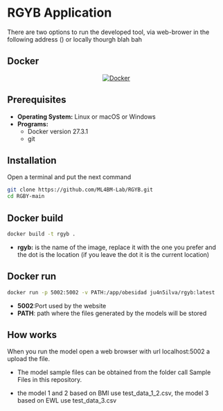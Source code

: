 # RGYB Application 

There are two options to run the developed tool, via web-brower in the following address () or locally thourgh blah bah 
## Docker
<p align="center">
  <a href="https://docs.docker.com/desktop/release-notes/#4310">
    <img src="https://img.shields.io/badge/docker-257bd6?style=for-the-badge&logo=docker&logoColor=white" alt="Docker">
  </a>

## Prerequisites

- **Operating System:** Linux or macOS or Windows
- **Programs:**
    -   <a>Docker version 27.3.1</a>
    - <a>git</a>


## Installation

Open a terminal and put the next command

```bash
git clone https://github.com/ML4BM-Lab/RGYB.git
cd RGBY-main
```
## Docker build
```bash
docker build -t rgyb .
```
- **rgyb:** 
is the name of the image, replace it with the one you prefer and the dot is the location (if you leave the dot it is the current location)

## Docker run
```bash
docker run -p 5002:5002 -v PATH:/app/obesidad ju4n5ilva/rgyb:latest
```
- **5002**:Port used by the website
- **PATH**: path where the files generated by the models will be stored

## How works

When you run the model open a web browser with url localhost:5002 a upload the file.

- The model sample files can be obtained from the folder call Sample Files in this repository.

- the model 1 and 2 based on BMI use test_data_1_2.csv, the model 3 based on EWL use test_data_3.csv
